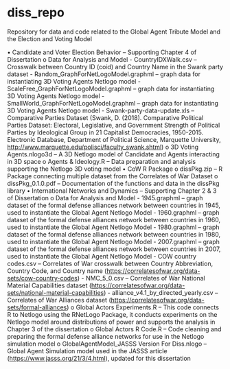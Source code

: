 # diss_repo
Repository for data and code related to the Global Agent Tribute Model and the Election and Voting Model

•	Candidate and Voter Election Behavior – Supporting Chapter 4 of Dissertation
  o	Data for Analysis and Model
    -	CountryIDXWalk.csv – Crosswalk between Country ID (coid) and Country Name in the Swank party dataset
    -	Random_GraphForNetLogoModel.graphml – graph data for instantiating 3D Voting Agents Netlogo model
    -	ScaleFree_GraphForNetLogoModel.graphml – graph data for instantiating 3D Voting Agents Netlogo model
    -	SmallWorld_GraphForNetLogoModel.graphml – graph data for instantiating 3D Voting Agents Netlogo model
    -	Swank-party-data-update.xls – Comparative Parties Dataset (Swank, D. (2018). Comparative Political Parties Dataset: Electoral, Legislative, and Government Strength of Political Parties by Ideological Group in 21 Capitalist Democracies, 1950-2015. Electronic Database, Department of Political Science, Marquette University, http://www.marquette.edu/polisci/faculty_swank.shtml)
  o	3D Voting Agents.nlogo3d – A 3D Netlogo model of Candidate and Agents interacting in 3D space
  o	Agents & Ideology.R – Data preparation and analysis supporting the Netlogo 3D voting model
•	CoW R Package
  o	dissPkg.zip – R Package connecting multiple dataset from the Correlates of War Dataset
  o	dissPkg_0.1.0.pdf – Documentation of the functions and data in the dissPkg library
•	International Networks and Dynamics – Supporting Chapter 2 & 3 of Dissertation
  o	Data for Analysis and Model
    -	1945.graphml – graph dataset of the formal defense alliances network between countries in 1945, used to instantiate the Global Agent Netlogo Model
    -	1960.graphml – graph dataset of the formal defense alliances network between countries in 1960, used to instantiate the Global Agent Netlogo Model
    -	1980.graphml – graph dataset of the formal defense alliances network between countries in 1980, used to instantiate the Global Agent Netlogo Model
    -	2007.graphml – graph dataset of the formal defense alliances network between countries in 2007, used to instantiate the Global Agent Netlogo Model
    -	COW country codes.csv – Correlates of War crosswalk between Country Abbreviation, Country Code, and Country name (https://correlatesofwar.org/data-sets/cow-country-codes)
    -	NMC_5_0.csv – Correlates of War National Material Capabilities dataset (https://correlatesofwar.org/data-sets/national-material-capabilities)
    -	alliance_v4.1_by_directed_yearly.csv – Correlates of War Alliances dataset (https://correlatesofwar.org/data-sets/formal-alliances)
o	Global Actors Experiments.R – This code connects R to Netlogo using the RNetLogo Package, it conducts experiments on the Netlogo model around distributions of power and supports the analysis in Chapter 3 of the dissertation
o	Global Actors R Code.R – Code cleaning and preparing the formal defense alliance networks for use in the Netlogo simulation model
o	GlobalAgentModel_JASSS Version For Diss.nlogo – Global Agent Simulation model used in the JASSS article (https://www.jasss.org/21/3/4.html), updated for this dissertation
